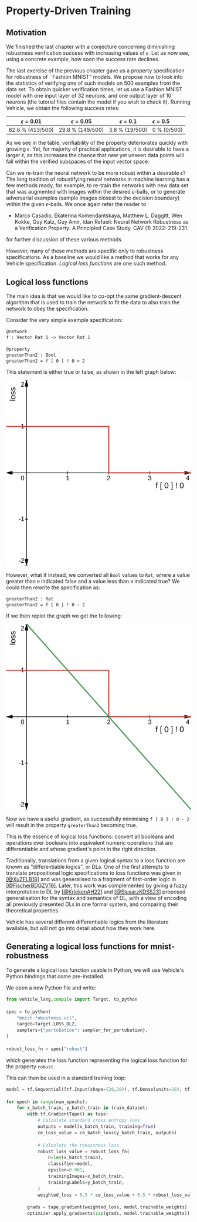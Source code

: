 # Property-Driven Training

## Motivation

We finished the last chapter with a conjecture concerning
diminishing robustness verification success with increasing values of $\epsilon$.
Let us now see, using a concrete example, how soon the success rate declines.

The last exercise of the previous chapter gave us a property specification
for robustness of ``Fashion MNIST" models. We propose now to look into the statistics of verifying one of such models on 500 examples from the data set. To obtain quicker verification times, let us use a Fashion MNIST model with one input layer of $32$ neurons, and one output layer of $10$ neurons (the tutorial files contain the model if you wish to check it). Running Vehicle, we obtain the following success rates:

| $\epsilon = 0.01$ | $\epsilon = 0.05$ | $\epsilon = 0.1$ | $\epsilon = 0.5$ |
| :---------------: | :---------------: | :--------------: | :--------------- |
| 82.6 % (413/500)  | 29.8 % (149/500)  |  3.8 % (19/500)  | 0 % (0/500)      |

As we see in the table, verifiability of the property deteriorates quickly with growing
$\epsilon$. Yet, for majority of practical applications, it is desirable to have a larger $\epsilon$,
as this increases the chance that new yet unseen data points will fall within the verified
subspaces of the input vector space.

Can we re-train the neural network to be more robust within a desirable $\epsilon$?
The long tradition of robustifying neural networks in machine learning has a few methods
ready, for example, to re-train the networks with new data set that was augmented with images within the
desired $\epsilon$-balls, or to generate adversarial examples (sample images closest to the decision boundary) within the given $\epsilon$-balls. We once again refer the reader to

- Marco Casadio, Ekaterina Komendantskaya, Matthew L. Daggitt, Wen Kokke, Guy Katz, Guy Amir, Idan Refaeli: Neural Network Robustness as a Verification Property: A Principled Case Study. CAV (1) 2022: 219-231.

for further discussion of these various methods.

However, many of these methods are specific only to robustness specifications.
As a baseline we would like a method that works for any Vehicle specification.
_Logical loss functions_ are one such method.

## Logical loss functions

The main idea is that we would like to co-opt the same gradient-descent algorithm that is used to
train the network to fit the data to also train the network to obey the specification.

Consider the very simple example specification:

```vehicle
@network
f : Vector Rat 1 -> Vector Rat 1

@property
greaterThan2 : Bool
greaterThan2 = f [ 0 ] ! 0 > 2
```
This statement is either true or false, as shown in the left graph below:

![Boolean loss](images/boolean-loss.png)

However, what if instead, we converted all `Bool` values to `Rat`, where a value greater than
`0` indicated false and a value less than `0` indicated true?
We could then rewrite the specification as:

```vehicle
greaterThan2 : Rat
greaterThan2 = f [ 0 ] ! 0 - 2
```

If we then replot the graph we get the following:

![Rational loss](images/real-loss.png)

Now we have a useful gradient, as successfully minimising `f [ 0 ] ! 0 - 2` will result in the property `greaterThan2` becoming true.

This is the essence of logical loss functions: convert all booleans and operations over booleans
into equivalent numeric operations that are differentiable and whose gradient's point in the
right direction.

Traditionally, translations from a given logical syntax to a loss function are
known as “differentiable logics", or DLs.
One of the first attempts to translate propositional logic specifications to loss functions was given in [[@XuZFLB18]](http://proceedings.mlr.press/v80/xu18h.html) and was generalised to a fragment of first-order logic in [[@FischerBDGZV19]](http://proceedings.mlr.press/v97/fischer19a.html).
Later, this work was complemented by giving a fuzzy interpretation to DL by [[@KriekenAH22]](https://doi.org/10.1016/j.artint.2021.103602) and [[@SlusarzKDSS23]](https://arxiv.org/abs/2303.10650) proposed generalisation for the
syntax and semantics of DL, with a view of encoding all previously presented DLs in one formal
system, and comparing their theoretical properties.

Vehicle has several different differentiable logics from the literature available, but will not go into detail about
how they work here.

## Generating a logical loss functions for mnist-robustness

To generate a logical loss function usable in Python, we will use Vehicle's Python bindings that come pre-installed.

We open a new Python file and write:

```python
from vehicle_lang.compile import Target, to_python

spec = to_python(
    "mnist-robustness.vcl",
    target=Target.LOSS_DL2,
    samplers={"pertubation": sampler_for_pertubation},
)

robust_loss_fn = spec["robust"]
```

which generates the loss function representing the logical loss function for the property `robust`.

This can then be used in a standard training loop:

```python
model = tf.Sequential([tf.Input(shape=(28,28)), tf.Dense(units=28), tf.Output(units=10)])

for epoch in range(num_epochs):
    for x_batch_train, y_batch_train in train_dataset:
        with tf.GradientTape() as tape:
            # Calculate standard cross entropy loss
            outputs = model(x_batch_train, training=True)
            ce_loss_value = ce_batch_loss(y_batch_train, outputs)

            # Calculate the robustness loss
            robust_loss_value = robust_loss_fn(
                n=len(x_batch_train),
                classifier=model,
                epsilon=0.001,
                trainingImages=x_batch_train,
                trainingLabels=y_batch_train,
            )
            weighted_loss = 0.5 * ce_loss_value + 0.5 * robust_loss_value

        grads = tape.gradient(weighted_loss, model.trainable_weights)
        optimizer.apply_gradients(zip(grads, model.trainable_weights))
```
